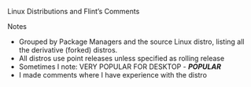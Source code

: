 Linux Distributions and Flint’s Comments

Notes

- Grouped by Package Managers and the source Linux distro, listing all the derivative (forked) distros.
- All distros use point releases unless specified as rolling release
- Sometimes I note: VERY POPULAR FOR DESKTOP - ***POPULAR***
- I made comments where I have experience with the distro
